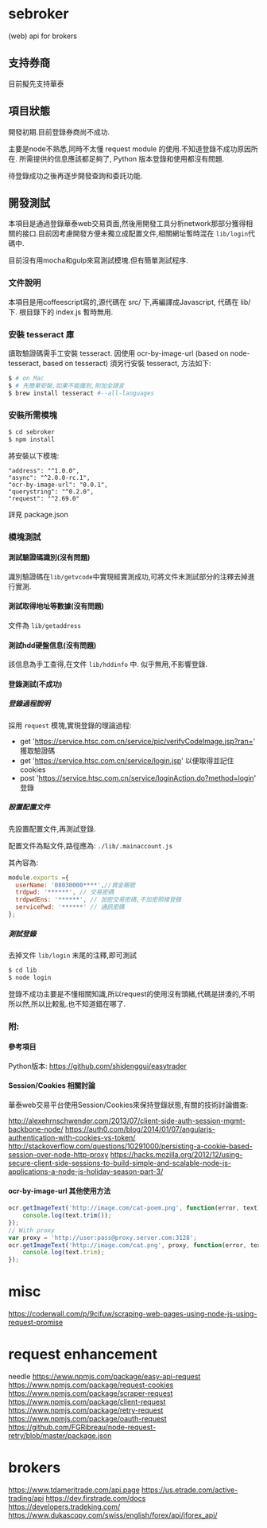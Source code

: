 # sebroker
(web) api for brokers

## 支持券商
目前擬先支持華泰

## 項目狀態
開發初期.目前登錄券商尚不成功.

主要是node不熟悉,同時不太懂 request module 的使用.不知道登錄不成功原因所在.
所需提供的信息應該都足夠了, Python 版本登錄和使用都沒有問題.

待登錄成功之後再逐步開發查詢和委託功能.

## 開發測試
本項目是通過登錄華泰web交易頁面,然後用開發工具分析network那部分獲得相關的接口.目前因考慮開發方便未獨立成配置文件,相關網址暫時混在 `lib/login`代碼中.

目前沒有用mocha和gulp來寫測試模塊.但有簡單測試程序.

### 文件說明
本項目是用coffeescript寫的,源代碼在 src/ 下,再編譯成Javascript, 代碼在 lib/ 下.
根目錄下的 index.js 暫時無用.


### 安裝 tesseract 庫
讀取驗證碼需手工安裝 tesseract.
因使用 ocr-by-image-url (based on  node-tesseract, based on tesseract) 須另行安裝 tesseract, 方法如下:

```bash
$ # on Mac
$ # 先簡單安裝,如果不能識別,則加全語言
$ brew install tesseract #--all-languages  
```
### 安裝所需模塊

```bash
$ cd sebroker
$ npm install
```
將安裝以下模塊:
```
"address": "^1.0.0",
"async": "^2.0.0-rc.1",
"ocr-by-image-url": "0.0.1",
"querystring": "^0.2.0",
"request": "^2.69.0"
```
詳見 package.json

### 模塊測試

#### 測試驗證碼識別(沒有問題)
識別驗證碼在`lib/getvcode`中實現經實測成功,可將文件末測試部分的注釋去掉進行實測.

#### 測試取得地址等數據(沒有問題)
文件為 `lib/getaddress`

#### 測試hdd硬盤信息(沒有問題)
該信息為手工查得,在文件 `lib/hddinfo` 中.
似乎無用,不影響登錄.

#### 登錄測試(不成功)

##### 登錄過程說明
採用 `request` 模塊,實現登錄的理論過程:
  - get 'https://service.htsc.com.cn/service/pic/verifyCodeImage.jsp?ran=' 獲取驗證碼
  - get 'https://service.htsc.com.cn/service/login.jsp' 以便取得並記住cookies
  - post  'https://service.htsc.com.cn/service/loginAction.do?method=login' 登錄

##### 設置配置文件
先設置配置文件,再測試登錄.

配置文件為點文件,路徑應為:
`./lib/.mainaccount.js`

其內容為:
```javascript
module.exports ={
  userName: '08030000****',//資金賬號
  trdpwd: '******', // 交易密碼
  trdpwdEns: '******', // 加密交易密碼,不加密照樣登錄
  servicePwd: '******' // 通訊密碼
};
```

##### 測試登錄
去掉文件 `lib/login` 末尾的注釋,即可測試

```bash
$ cd lib
$ node login
```
登錄不成功主要是不懂相關知識,所以request的使用沒有頭緒,代碼是拼湊的,不明所以然,所以比較亂.也不知道錯在哪了.

### 附:
#### 參考項目
Python版本:
https://github.com/shidenggui/easytrader

#### Session/Cookies 相關討論
華泰web交易平台使用Session/Cookies來保持登錄狀態,有關的技術討論備查:

http://alexehrnschwender.com/2013/07/client-side-auth-session-mgmt-backbone-node/
https://auth0.com/blog/2014/01/07/angularjs-authentication-with-cookies-vs-token/
http://stackoverflow.com/questions/10291000/persisting-a-cookie-based-session-over-node-http-proxy
https://hacks.mozilla.org/2012/12/using-secure-client-side-sessions-to-build-simple-and-scalable-node-js-applications-a-node-js-holiday-season-part-3/

#### ocr-by-image-url 其他使用方法
```javascript
ocr.getImageText('http://image.com/cat-poem.png', function(error, text){
    console.log(text.trim());
});
// With proxy
var proxy = 'http://user:pass@proxy.server.com:3128';
ocr.getImageText('http://image.com/cat.png', proxy, function(error, text){
    console.log(text.trim);
});
```


# misc
https://coderwall.com/p/9cifuw/scraping-web-pages-using-node-js-using-request-promise


# request enhancement
needle
https://www.npmjs.com/package/easy-api-request
https://www.npmjs.com/package/request-cookies
https://www.npmjs.com/package/scraper-request
https://www.npmjs.com/package/client-request
https://www.npmjs.com/package/retry-request
https://www.npmjs.com/package/oauth-request
https://github.com/FGRibreau/node-request-retry/blob/master/package.json



# brokers
https://www.tdameritrade.com/api.page
https://us.etrade.com/active-trading/api
https://dev.firstrade.com/docs
https://developers.tradeking.com/
https://www.dukascopy.com/swiss/english/forex/api/jforex_api/
